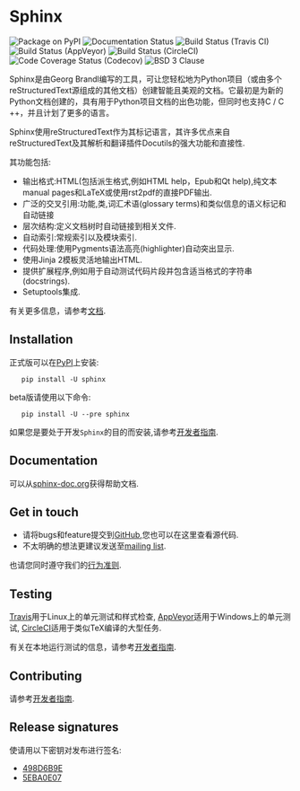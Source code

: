 # Sphinx

<img src="https://img.shields.io/pypi/v/sphinx.svg" alt="Package on PyPI"> <img src="https://readthedocs.org/projects/sphinx/badge/?version=master" alt="Documentation Status"> <img src="https://travis-ci.org/sphinx-doc/sphinx.svg?branch=master" alt="Build Status (Travis CI)"> <img src="https://ci.appveyor.com/api/projects/status/github/sphinx-doc/sphinx?branch=master&svg=true" alt="Build Status (AppVeyor)"> <img src="https://circleci.com/gh/sphinx-doc/sphinx.svg?style=shield" alt="Build Status (CircleCI)"> <img src="https://codecov.io/gh/sphinx-doc/sphinx/branch/master/graph/badge.svg" alt="Code Coverage Status (Codecov)"> <img src="https://img.shields.io/badge/License-BSD%203--Clause-blue.svg" alt="BSD 3 Clause">

Sphinx是由Georg Brandl编写的工具，可让您轻松地为Python项目（或由多个reStructuredText源组成的其他文档）创建智能且美观的文档。它最初是为新的Python文档创建的，具有用于Python项目文档的出色功能，但同时也支持C / C ++，并且计划了更多的语言。

Sphinx使用reStructuredText作为其标记语言，其许多优点来自reStructuredText及其解析和翻译插件Docutils的强大功能和直接性.

其功能包括:

- 输出格式:HTML(包括派生格式,例如HTML help，Epub和Qt help),纯文本manual pages和LaTeX或使用rst2pdf的直接PDF输出.
- 广泛的交叉引用:功能,类,词汇术语(glossary terms)和类似信息的语义标记和自动链接
- 层次结构:定义文档树时自动链接到相关文件.
- 自动索引:常规索引以及模块索引.
- 代码处理:使用Pygments语法高亮(highlighter)自动突出显示.
- 使用Jinja 2模板灵活地输出HTML.
- 提供扩展程序,例如用于自动测试代码片段并包含适当格式的字符串(docstrings).
- Setuptools集成.

有关更多信息，请参考[文档](http://www.sphinx-doc.org).

## Installation

正式版可以在[PyPI](https://pypi.org/project/Sphinx/)上安装:

```
   pip install -U sphinx
```

beta版请使用以下命令:

```
   pip install -U --pre sphinx
```

如果您是要处于开发`Sphinx`的目的而安装,请参考[开发者指南](http://www.sphinx-doc.org/en/master/devguide.html).

## Documentation

可以从[sphinx-doc.org](http://www.sphinx-doc.org/)获得帮助文档.

## Get in touch

- 请将bugs和feature提交到[GitHub](sphinx),您也可以在这里查看源代码.
- 不太明确的想法更建议发送至[mailing list](https://groups.google.com/forum/#!forum/sphinx-users).

也请您同时遵守我们的[行为准则](http://www.sphinx-doc.org/en/master/code_of_conduct.html).

## Testing

[Travis](https://travis-ci.org/sphinx-doc/sphinx)用于Linux上的单元测试和样式检查,
[AppVeyor](https://ci.appveyor.com/project/sphinxdoc/sphinx)适用于Windows上的单元测试,
[CircleCI](https://circleci.com/gh/sphinx-doc/sphinx)适用于类似TeX编译的大型任务.

有关在本地运行测试的信息，请参考[开发者指南](http://www.sphinx-doc.org/en/master/devguide.html).

## Contributing

请参考[开发者指南](http://www.sphinx-doc.org/en/master/devguide.html).

## Release signatures

使请用以下密钥对发布进行签名:

- [498D6B9E](https://pgp.mit.edu/pks/lookup?op=vindex&search=0x102C2C17498D6B9E)
- [5EBA0E07](https://pgp.mit.edu/pks/lookup?op=vindex&search=0x1425F8CE5EBA0E07)
